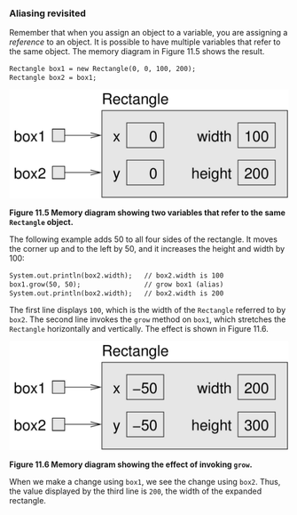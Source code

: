###  Aliasing revisited



Remember that when you assign an object to a variable, you are assigning a *reference* to an object.
It is possible to have multiple variables that refer to the same object.
The memory diagram in Figure 11.5 shows the result.

```code
Rectangle box1 = new Rectangle(0, 0, 100, 200);
Rectangle box2 = box1;
```

![Figure 11.5 Memory diagram showing two variables that refer to the same `Rectangle` object.](figs/aliasing.jpg)

**Figure 11.5 Memory diagram showing two variables that refer to the same `Rectangle` object.**



The following example adds 50 to all four sides of the rectangle.
It moves the corner up and to the left by 50, and it increases the height and width by 100:

```code
System.out.println(box2.width);   // box2.width is 100
box1.grow(50, 50);                // grow box1 (alias)
System.out.println(box2.width);   // box2.width is 200
```

The first line displays `100`, which is the width of the `Rectangle` referred to by `box2`.
The second line invokes the `grow` method on `box1`, which stretches the `Rectangle` horizontally and vertically.
The effect is shown in Figure 11.6.

![Figure 11.6 Memory diagram showing the effect of invoking `grow`.](figs/aliasing2.jpg)

**Figure 11.6 Memory diagram showing the effect of invoking `grow`.**

When we make a change using `box1`, we see the change using `box2`.
Thus, the value displayed by the third line is `200`, the width of the expanded rectangle.
